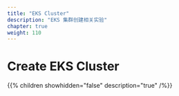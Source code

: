 ```yaml
---
title: "EKS Cluster"
description: "EKS 集群创建相关实验"
chapter: true
weight: 110
---
```


# Create EKS Cluster

{{% children showhidden="false" description="true" /%}}

